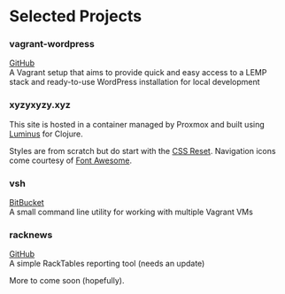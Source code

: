 # Selected Projects

### vagrant-wordpress

[GitHub](https://github.com/axocomm/vagrant-wordpress)<br>
A Vagrant setup that aims to provide quick and easy access to a LEMP stack and
ready-to-use WordPress installation for local development

### xyzyxyzy.xyz

This site is hosted in a container managed by Proxmox and built using
[Luminus](http://www.luminusweb.net/) for Clojure.

Styles are from scratch but do start with the
[CSS Reset](http://meyerweb.com/eric/tools/css/reset/). Navigation icons
come courtesy of [Font Awesome](http://fortawesome.github.io/Font-Awesome/).

### vsh

[BitBucket](https://bitbucket.org/axocomm/vsh)<br>
A small command line utility for working with multiple Vagrant VMs

### racknews

[GitHub](https://github.com/axocomm/racknews)<br>
A simple RackTables reporting tool (needs an update)

More to come soon (hopefully).
